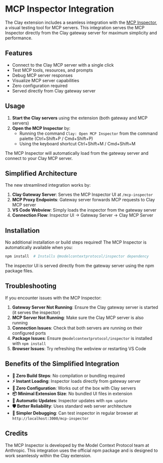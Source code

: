 # MCP Inspector Integration

The Clay extension includes a seamless integration with the [MCP Inspector](https://github.com/modelcontextprotocol/inspector), a visual testing tool for MCP servers. This integration serves the MCP Inspector directly from the Clay gateway server for maximum simplicity and performance.

## Features

- Connect to the Clay MCP server with a single click
- Test MCP tools, resources, and prompts
- Debug MCP server responses
- Visualize MCP server capabilities
- Zero configuration required
- Served directly from Clay gateway server

## Usage

1. **Start the Clay servers** using the extension (both gateway and MCP servers)
2. **Open the MCP Inspector** by:
   - Running the command `Clay: Open MCP Inspector` from the command palette (Ctrl+Shift+P / Cmd+Shift+P)
   - Using the keyboard shortcut Ctrl+Shift+M / Cmd+Shift+M

The MCP Inspector will automatically load from the gateway server and connect to your Clay MCP server.

## Simplified Architecture

The new streamlined integration works by:
1. **Clay Gateway Server**: Serves the MCP Inspector UI at `/mcp-inspector`
2. **MCP Proxy Endpoints**: Gateway server forwards MCP requests to Clay MCP server
3. **VS Code Webview**: Simply loads the inspector from the gateway server
4. **Connection Flow**: Inspector UI → Gateway Server → Clay MCP Server

## Installation

No additional installation or build steps required! The MCP Inspector is automatically available when you:
```bash
npm install  # Installs @modelcontextprotocol/inspector dependency
```

The inspector UI is served directly from the gateway server using the npm package files.

## Troubleshooting

If you encounter issues with the MCP Inspector:

1. **Gateway Server Not Running**: Ensure the Clay gateway server is started (it serves the inspector)
2. **MCP Server Not Running**: Make sure the Clay MCP server is also running
3. **Connection Issues**: Check that both servers are running on their configured ports
4. **Package Issues**: Ensure `@modelcontextprotocol/inspector` is installed with `npm install`
5. **Browser Issues**: Try refreshing the webview or restarting VS Code

## Benefits of the Simplified Integration

- **🚀 Zero Build Steps**: No compilation or bundling required
- **⚡ Instant Loading**: Inspector loads directly from gateway server
- **🔧 Zero Configuration**: Works out of the box with Clay servers
- **📦 Minimal Extension Size**: No bundled UI files in extension
- **🔄 Automatic Updates**: Inspector updates with `npm update`
- **🛡️ Better Reliability**: Uses standard web server architecture
- **🎯 Simpler Debugging**: Can test inspector in regular browser at `http://localhost:3000/mcp-inspector`

## Credits

The MCP Inspector is developed by the Model Context Protocol team at Anthropic. This integration uses the official npm package and is designed to work seamlessly within the Clay extension.
